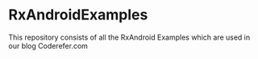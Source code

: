 # RxAndroidExamples
This repository consists of all the RxAndroid Examples which are used in our blog Coderefer.com
